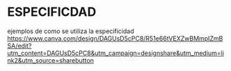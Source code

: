 # ESPECIFICDAD
ejemplos de como se utiliza la especificidad
https://www.canva.com/design/DAGUsD5cPC8/R51e66tVEXZwBMmpIZmBSA/edit?utm_content=DAGUsD5cPC8&utm_campaign=designshare&utm_medium=link2&utm_source=sharebutton